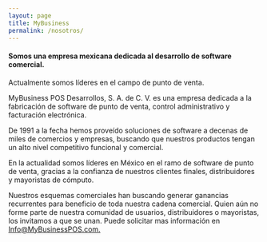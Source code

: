 ```yaml
---
layout: page
title: MyBusiness
permalink: /nosotros/
---
```


<h4>Somos una empresa mexicana dedicada al desarrollo de software comercial.</h4>

Actualmente somos líderes en el campo de punto de venta.

<p>
  MyBusiness POS Desarrollos, S. A. de C. V. es una empresa dedicada a la fabricación de software de punto de venta, control administrativo y facturación electrónica.
</p>

<p>
  De 1991 a la fecha hemos proveído soluciones de software a decenas de miles de comercios y empresas, buscando que nuestros productos tengan un alto nivel competitivo funcional y comercial.
</p>

<p>En la actualidad somos líderes en México en el ramo de software de punto de venta, gracias a la confianza de nuestros clientes finales, distribuidores y mayoristas de cómputo.</p>

<p>
  Nuestros esquemas comerciales han buscando generar ganancias recurrentes para beneficio de toda nuestra cadena comercial. Quien aún no forme parte de nuestra comunidad de usuarios, distribuidores o mayoristas, los invitamos a que se unan. Puede solicitar mas información en
  <a href="mailto:Info@MyBusinessPOS.com">Info@MyBusinessPOS.com.</a>
</p>
